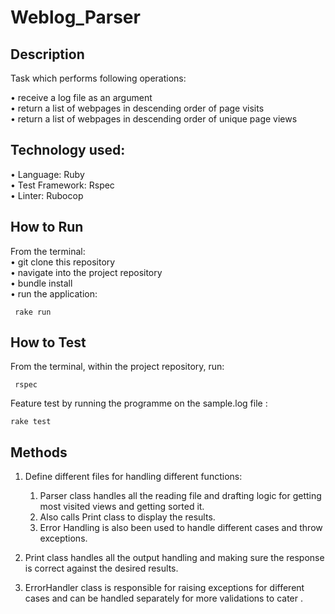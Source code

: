 # Weblog_Parser

## Description
Task which performs following operations: 

• receive a log file as an argument  
• return a list of webpages in descending order of page visits   
• return a list of webpages in descending order of unique page views

## Technology used:
• Language: Ruby  
• Test Framework: Rspec  
• Linter: Rubocop

## How to Run
From the terminal:  
• git clone this repository  
• navigate into the project repository  
• bundle install  
• run the application:
```
 rake run 
```

## How to Test
From the terminal, within the project repository, run:
```
 rspec
```

Feature test by running the programme on the sample.log file :

```
rake test
```

## Methods

1. Define different files for handling different functions:
   1) Parser class handles all the reading file and drafting logic for getting most visited 
      views and getting sorted it. 
   2) Also calls Print class to display the results.
   3) Error Handling is also been used to handle different cases and throw exceptions.
   
2. Print class handles all the output handling and making sure the response is correct
   against the desired results.

3. ErrorHandler class is responsible for raising exceptions for different cases 
   and can be handled separately for more validations to cater . 
